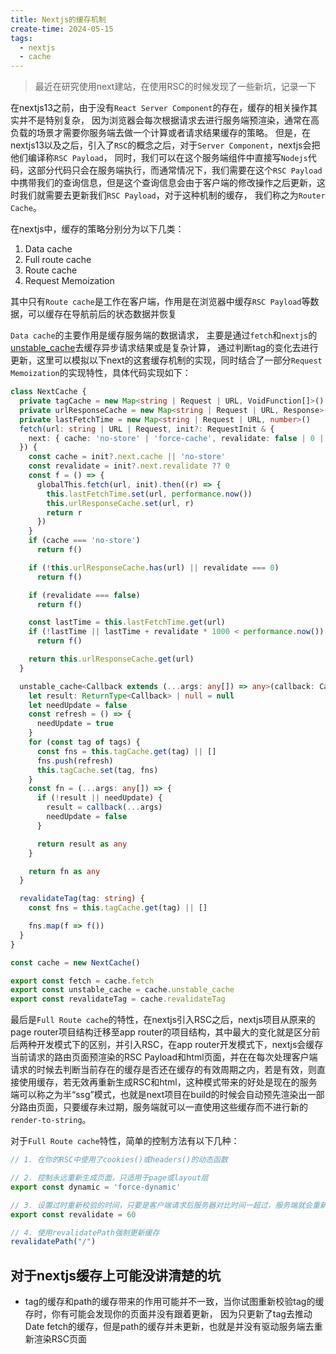 ```yaml
---
title: Nextjs的缓存机制
create-time: 2024-05-15
tags:
  - nextjs
  - cache
---
```


> 最近在研究使用next建站，在使用RSC的时候发现了一些新坑，记录一下

在nextjs13之前，由于没有`React Server Component`的存在，缓存的相关操作其实并不是特别复杂，
因为浏览器会每次根据请求去进行服务端预渲染，通常在高负载的场景才需要你服务端去做一个计算或者请求结果缓存的策略。
但是，在nextjs13以及之后，引入了`RSC`的概念之后，对于`Server Component`，nextjs会把他们编译称`RSC Payload`，
同时，我们可以在这个服务端组件中直接写`Nodejs`代码，这部分代码只会在服务端执行，而通常情况下，我们需要在这个`RSC Payload`
中携带我们的查询信息，但是这个查询信息会由于客户端的修改操作之后更新，这时我们就需要去更新我们`RSC Payload`，对于这种机制的缓存，
我们称之为`Router Cache`。

在nextjs中，缓存的策略分别分为以下几类：
1. Data cache
2. Full route cache
3. Route cache
4. Request Memoization

其中只有`Route cache`是工作在客户端，作用是在浏览器中缓存`RSC Payload`等数据，可以缓存在导航前后的状态数据并恢复

`Data cache`的主要作用是缓存服务端的数据请求，
主要是通过`fetch`和`nextjs`的[unstable_cache](https://nextjs.org/docs/app/api-reference/functions/unstable_cache)去缓存异步请求结果或是复杂计算，
通过判断tag的变化去进行更新，这里可以模拟以下next的这套缓存机制的实现，同时结合了一部分`Request Memoization`的实现特性，具体代码实现如下：

```typescript
class NextCache {
  private tagCache = new Map<string | Request | URL, VoidFunction[]>()
  private urlResponseCache = new Map<string | Request | URL, Response>()
  private lastFetchTime = new Map<string | Request | URL, number>()
  fetch(url: string | URL | Request, init?: RequestInit & {
    next: { cache: 'no-store' | 'force-cache', revalidate: false | 0 | number }
  }) {
    const cache = init?.next.cache || 'no-store'
    const revalidate = init?.next.revalidate ?? 0
    const f = () => {
      globalThis.fetch(url, init).then((r) => {
        this.lastFetchTime.set(url, performance.now())
        this.urlResponseCache.set(url, r)
        return r
      })
    }
    if (cache === 'no-store')
      return f()

    if (!this.urlResponseCache.has(url) || revalidate === 0)
      return f()

    if (revalidate === false)
      return f()

    const lastTime = this.lastFetchTime.get(url)
    if (!lastTime || lastTime + revalidate * 1000 < performance.now())
      return f()

    return this.urlResponseCache.get(url)
  }

  unstable_cache<Callback extends (...args: any[]) => any>(callback: Callback, tags: string[]): Callback {
    let result: ReturnType<Callback> | null = null
    let needUpdate = false
    const refresh = () => {
      needUpdate = true
    }
    for (const tag of tags) {
      const fns = this.tagCache.get(tag) || []
      fns.push(refresh)
      this.tagCache.set(tag, fns)
    }
    const fn = (...args: any[]) => {
      if (!result || needUpdate) {
        result = callback(...args)
        needUpdate = false
      }

      return result as any
    }

    return fn as any
  }

  revalidateTag(tag: string) {
    const fns = this.tagCache.get(tag) || []

    fns.map(f => f())
  }
}

const cache = new NextCache()

export const fetch = cache.fetch
export const unstable_cache = cache.unstable_cache
export const revalidateTag = cache.revalidateTag
```

最后是`Full Route cache`的特性，在nextjs引入RSC之后，nextjs项目从原来的page router项目结构迁移至app router的项目结构，其中最大的变化就是区分前后两种开发模式下的区别，并引入RSC，在app router开发模式下，nextjs会缓存当前请求的路由页面预渲染的RSC Payload和html页面，并在在每次处理客户端请求的时候去判断当前存在的缓存是否还在缓存的有效周期之内，若是有效，则直接使用缓存，若无效再重新生成RSC和html，这种模式带来的好处是现在的服务端可以称之为半“ssg”模式，也就是next项目在build的时候会自动预先渲染出一部分路由页面，只要缓存未过期，服务端就可以一直使用这些缓存而不进行新的`render-to-string`。

对于`Full Route cache`特性，简单的控制方法有以下几种：
```typescript
// 1. 在你的RSC中使用了cookies()或headers()的动态函数

// 2. 控制永远重新生成页面，只适用于page或layout层
export const dynamic = 'force-dynamic'

// 3. 设置过时重新校验的时间，只要是客户端请求后服务器对比时间一超过，服务端就会重新再生成
export const revalidate = 60

// 4. 使用revalidatePath强制更新缓存
revalidatePath("/")
```

## 对于nextjs缓存上可能没讲清楚的坑
- tag的缓存和path的缓存带来的作用可能并不一致，当你试图重新校验tag的缓存时，你有可能会发现你的页面并没有跟着更新，
因为只更新了tag去推动Date fetch的缓存，但是path的缓存并未更新，也就是并没有驱动服务端去重新渲染RSC页面
